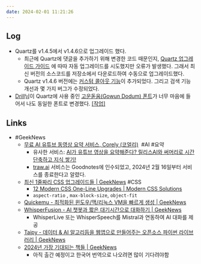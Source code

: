 ```yaml
---
date: 2024-02-01 11:21:26
---
```


## Log
- Quartz를 v1.4.5에서 v1.4.6으로 업그레이드 했다.
	- 최근에 Quartz에 댓글을 추가하기 위해 변경한 코드 때문인지, [Quartz 업그레이드 가이드](https://quartz.jzhao.xyz/upgrading) 에 따따 자동 업그레이드를 시도했지만 오류가 발생했다. 그래서 최신 버전의 소스코드를 저장소에서 다운로드하여 수동으로 업그레이드했다.
	- Quartz v1.4.6 버전에는 [커스텀 콜아웃 기능](https://quartz.jzhao.xyz/features/callouts#add-custom-callouts)이 추가되었다. 그리고 검색 기능 개선과 몇 가지 버그가 수정되었다.
- [Drill](https://drillgarden.netlify.app/)님이 Quartz에 사용 중인 [고운돋움(Gowun Dodum) 폰트](https://fonts.google.com/specimen/Gowun+Dodum)가 너무 마음에 들어서 나도 동일한 폰트로 변경했다. [\[작업\]](https://github.com/anpigon/anpigon-quartz/commit/788394decb336818bf2e41a6c5d35a5f16ef99d9)

## Links
- #GeekNews
	- [무료 AI 유튜브 동영상 요약 서비스, Corely (코얼리)](https://news.hada.io/topic?id=13035)   #AI #요약
		- 유사한 서비스: [AI가 유튜브 영상을 요약해준다? 릴리스AI와 써머리로 시간 단축하고 지식 쌓기!](https://anpigon.tistory.com/440)
		- [traw.ai](https://traw.ai/home) 서비스는 Goodnotes에 인수되었고, 2024년 2월 16일부터 서비스를 종료한다고 알렸다.
	- [최신 1줄짜리 CSS 업그레이드들  | GeekNews](https://news.hada.io/topic?id=13141) #CSS 
		- [12 Modern CSS One-Line Upgrades | Modern CSS Solutions](https://moderncss.dev/12-modern-css-one-line-upgrades)
		- `aspect-ratio` , `max-block-size`, `object-fit`
	- [Quickemu - 최적화된 윈도우/맥/리눅스 VM을 빠르게 생성 | GeekNews](https://news.hada.io/topic?id=13129)
	- [WhisperFusion - AI 챗봇과 짧은 대기시간으로 대화하기 | GeekNews](https://news.hada.io/topic?id=13124)
		- WhisperLive 또는 WhisperSpeech를 Mistral과 연동하여 AI 대화를 제공
	- [Taipy - 데이터 &amp; AI 알고리듬을 웹앱으로 만들어주는 오픈소스 파이썬 라이브러리  | GeekNews](https://news.hada.io/topic?id=13104)
	- [2024년 가장 기대되는 책들 | GeekNews](https://news.hada.io/topic?id=13111)
		- 아직 출간 예정이고 한국어 번역으로 나오려면 많이 기다려야함